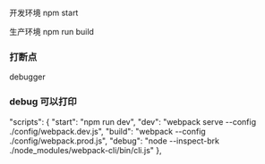 ###
开发环境
npm start

生产环境
npm run build

### 打断点
debugger

### debug 可以打印
"scripts": {
    "start": "npm run dev",
    "dev": "webpack serve --config ./config/webpack.dev.js",
    "build": "webpack --config ./config/webpack.prod.js",
    "debug": "node --inspect-brk ./node_modules/webpack-cli/bin/cli.js"
  },
